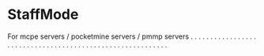 
# StaffMode
For mcpe servers / pocketmine servers / pmmp servers
. . . . . . . . . . . . . . . . . . . . . . . . . . . . . . . . . . . . . . . . . . . . . . . . . . . . .  .  .  . . . 

